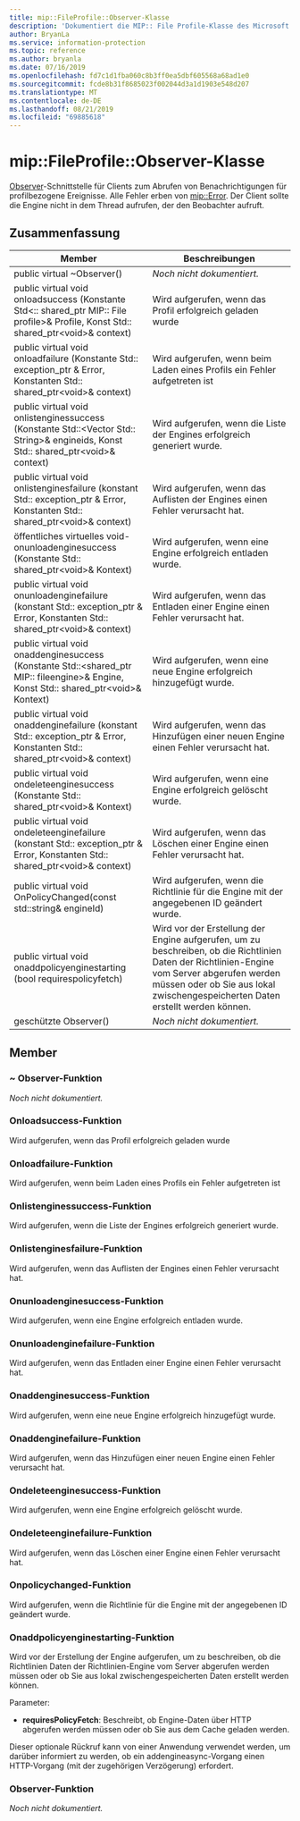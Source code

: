 ```yaml
---
title: mip::FileProfile::Observer-Klasse
description: 'Dokumentiert die MIP:: File Profile-Klasse des Microsoft Information Protection (MIP) SDK.'
author: BryanLa
ms.service: information-protection
ms.topic: reference
ms.author: bryanla
ms.date: 07/16/2019
ms.openlocfilehash: fd7c1d1fba060c8b3ff0ea5dbf605568a68ad1e0
ms.sourcegitcommit: fcde8b31f8685023f002044d3a1d1903e548d207
ms.translationtype: MT
ms.contentlocale: de-DE
ms.lasthandoff: 08/21/2019
ms.locfileid: "69885618"
---
```

# <a name="class-mipfileprofileobserver"></a>mip::FileProfile::Observer-Klasse 
[Observer](class_mip_fileprofile_observer.md)-Schnittstelle für Clients zum Abrufen von Benachrichtigungen für profilbezogene Ereignisse.
Alle Fehler erben von [mip::Error](class_mip_error.md). Der Client sollte die Engine nicht in dem Thread aufrufen, der den Beobachter aufruft.
  
## <a name="summary"></a>Zusammenfassung
 Member                        | Beschreibungen                                
--------------------------------|---------------------------------------------
public virtual ~Observer()  | _Noch nicht dokumentiert._
public virtual void onloadsuccess (Konstante Std\<:: shared_ptr MIP:: File profile\>& Profile, Konst Std:: shared_ptr\<void\>& context)  |  Wird aufgerufen, wenn das Profil erfolgreich geladen wurde
public virtual void onloadfailure (Konstante Std:: exception_ptr & Error, Konstanten Std:: shared_ptr\<void\>& context)  |  Wird aufgerufen, wenn beim Laden eines Profils ein Fehler aufgetreten ist
public virtual void onlistenginessuccess (Konstante Std::\<Vector Std:: String\>& engineids, Konst Std:: shared_ptr\<void\>& context)  |  Wird aufgerufen, wenn die Liste der Engines erfolgreich generiert wurde.
public virtual void onlistenginesfailure (konstant Std:: exception_ptr & Error, Konstanten Std:: shared_ptr\<void\>& context)  |  Wird aufgerufen, wenn das Auflisten der Engines einen Fehler verursacht hat.
öffentliches virtuelles void-onunloadenginesuccess (Konstante Std:: shared_ptr\<void\>& Kontext)  |  Wird aufgerufen, wenn eine Engine erfolgreich entladen wurde.
public virtual void onunloadenginefailure (konstant Std:: exception_ptr & Error, Konstanten Std:: shared_ptr\<void\>& context)  |  Wird aufgerufen, wenn das Entladen einer Engine einen Fehler verursacht hat.
public virtual void onaddenginesuccess (Konstante Std::\<shared_ptr MIP:: fileengine\>& Engine, Konst Std:: shared_ptr\<void\>& Kontext)  |  Wird aufgerufen, wenn eine neue Engine erfolgreich hinzugefügt wurde.
public virtual void onaddenginefailure (konstant Std:: exception_ptr & Error, Konstanten Std:: shared_ptr\<void\>& context)  |  Wird aufgerufen, wenn das Hinzufügen einer neuen Engine einen Fehler verursacht hat.
public virtual void ondeleteenginesuccess (Konstante Std:: shared_ptr\<void\>& Kontext)  |  Wird aufgerufen, wenn eine Engine erfolgreich gelöscht wurde.
public virtual void ondeleteenginefailure (konstant Std:: exception_ptr & Error, Konstanten Std:: shared_ptr\<void\>& context)  |  Wird aufgerufen, wenn das Löschen einer Engine einen Fehler verursacht hat.
public virtual void OnPolicyChanged(const std::string& engineId)  |  Wird aufgerufen, wenn die Richtlinie für die Engine mit der angegebenen ID geändert wurde.
public virtual void onaddpolicyenginestarting (bool requirespolicyfetch)  |  Wird vor der Erstellung der Engine aufgerufen, um zu beschreiben, ob die Richtlinien Daten der Richtlinien-Engine vom Server abgerufen werden müssen oder ob Sie aus lokal zwischengespeicherten Daten erstellt werden können.
geschützte Observer()  | _Noch nicht dokumentiert._
  
## <a name="members"></a>Member
  
### <a name="observer-function"></a>~ Observer-Funktion
_Noch nicht dokumentiert._

  
### <a name="onloadsuccess-function"></a>Onloadsuccess-Funktion
Wird aufgerufen, wenn das Profil erfolgreich geladen wurde
  
### <a name="onloadfailure-function"></a>Onloadfailure-Funktion
Wird aufgerufen, wenn beim Laden eines Profils ein Fehler aufgetreten ist
  
### <a name="onlistenginessuccess-function"></a>Onlistenginessuccess-Funktion
Wird aufgerufen, wenn die Liste der Engines erfolgreich generiert wurde.
  
### <a name="onlistenginesfailure-function"></a>Onlistenginesfailure-Funktion
Wird aufgerufen, wenn das Auflisten der Engines einen Fehler verursacht hat.
  
### <a name="onunloadenginesuccess-function"></a>Onunloadenginesuccess-Funktion
Wird aufgerufen, wenn eine Engine erfolgreich entladen wurde.
  
### <a name="onunloadenginefailure-function"></a>Onunloadenginefailure-Funktion
Wird aufgerufen, wenn das Entladen einer Engine einen Fehler verursacht hat.
  
### <a name="onaddenginesuccess-function"></a>Onaddenginesuccess-Funktion
Wird aufgerufen, wenn eine neue Engine erfolgreich hinzugefügt wurde.
  
### <a name="onaddenginefailure-function"></a>Onaddenginefailure-Funktion
Wird aufgerufen, wenn das Hinzufügen einer neuen Engine einen Fehler verursacht hat.
  
### <a name="ondeleteenginesuccess-function"></a>Ondeleteenginesuccess-Funktion
Wird aufgerufen, wenn eine Engine erfolgreich gelöscht wurde.
  
### <a name="ondeleteenginefailure-function"></a>Ondeleteenginefailure-Funktion
Wird aufgerufen, wenn das Löschen einer Engine einen Fehler verursacht hat.
  
### <a name="onpolicychanged-function"></a>Onpolicychanged-Funktion
Wird aufgerufen, wenn die Richtlinie für die Engine mit der angegebenen ID geändert wurde.
  
### <a name="onaddpolicyenginestarting-function"></a>Onaddpolicyenginestarting-Funktion
Wird vor der Erstellung der Engine aufgerufen, um zu beschreiben, ob die Richtlinien Daten der Richtlinien-Engine vom Server abgerufen werden müssen oder ob Sie aus lokal zwischengespeicherten Daten erstellt werden können.

Parameter:  
* **requiresPolicyFetch**: Beschreibt, ob Engine-Daten über HTTP abgerufen werden müssen oder ob Sie aus dem Cache geladen werden.


Dieser optionale Rückruf kann von einer Anwendung verwendet werden, um darüber informiert zu werden, ob ein addengineasync-Vorgang einen HTTP-Vorgang (mit der zugehörigen Verzögerung) erfordert.
  
### <a name="observer-function"></a>Observer-Funktion
_Noch nicht dokumentiert._
